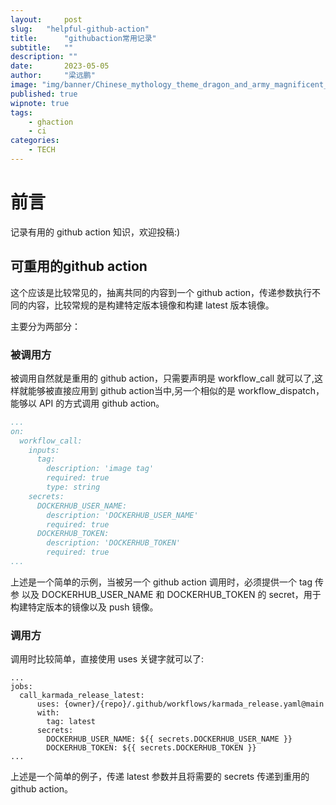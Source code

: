 ```yaml
---
layout:     post 
slug:   "helpful-github-action"
title:      "githubaction常用记录"
subtitle:   ""
description: ""
date:       2023-05-05
author:     "梁远鹏"
image: "img/banner/Chinese_mythology_theme_dragon_and_army_magnificent_scenery__c7a68137-62c6-4f33-b5dd-b39934ca86cd.png"
published: true
wipnote: true
tags:
    - ghaction
    - ci
categories: 
    - TECH
---
```


# 前言 

记录有用的 github action 知识，欢迎投稿:)

## 可重用的github action

这个应该是比较常见的，抽离共同的内容到一个 github action，传递参数执行不同的内容，比较常规的是构建特定版本镜像和构建 latest 版本镜像。

主要分为两部分：

### 被调用方


被调用自然就是重用的 github action，只需要声明是 workflow_call 就可以了,这样就能够被直接应用到 github action当中,另一个相似的是 workflow_dispatch，能够以 API 的方式调用 github action。

```yaml
...
on:
  workflow_call:
    inputs:
      tag:
        description: 'image tag'
        required: true
        type: string
    secrets:
      DOCKERHUB_USER_NAME:
        description: 'DOCKERHUB_USER_NAME'
        required: true
      DOCKERHUB_TOKEN:
        description: 'DOCKERHUB_TOKEN'
        required: true
...
```

上述是一个简单的示例，当被另一个 github action  调用时，必须提供一个 tag 传参 以及 DOCKERHUB_USER_NAME 和 DOCKERHUB_TOKEN 的 secret，用于构建特定版本的镜像以及 push 镜像。


### 调用方

调用时比较简单，直接使用 uses 关键字就可以了:

```
...
jobs:
  call_karmada_release_latest:
      uses: {owner}/{repo}/.github/workflows/karmada_release.yaml@main
      with:
        tag: latest
      secrets:
        DOCKERHUB_USER_NAME: ${{ secrets.DOCKERHUB_USER_NAME }}
        DOCKERHUB_TOKEN: ${{ secrets.DOCKERHUB_TOKEN }}
...
```

上述是一个简单的例子，传递 latest 参数并且将需要的 secrets 传递到重用的 github action。